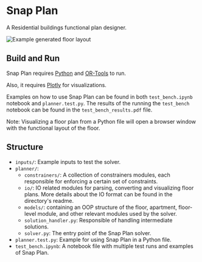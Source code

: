 # Snap Plan

A Residential buildings functional plan designer.

![Example generated floor layout](https://i.imgur.com/CVj0aji.png)

## Build and Run

Snap Plan requires [Python](https://www.python.org/) and [OR-Tools](https://developers.google.com/optimization) to run.

Also, it requires [Plotly](https://pypi.org/project/plotly/) for visualizations.

Examples on how to use Snap Plan can be found in both `test_bench.ipynb` notebook and `planner.test.py`. The results of the running the `test_bench` notebook can be found in the `test_bench_results.pdf` file.

Note: Visualizing a floor plan from a Python file will open a browser window with the functional layout of the floor.

## Structure

* `inputs/`: Example inputs to test the solver.
* `planner/`:
  * `constrainers/`: A collection of constrainers modules, each responsible for enforcing a certain set of constraints.
  * `io/`: IO related modules for parsing, converting and visualizing floor plans. More details about the IO format can be found in the directory's readme.
  * `models/`: containing an OOP structure of the floor, apartment, floor-level module, and other relevant modules used by the solver.
  * `solution_handler.py`: Responsible of handling intermediate solutions.
  * `solver.py`: The entry point of the Snap Plan solver.
* `planner.test.py`: Example for using Snap Plan in a Python file.
* `test_bench.ipynb`: A notebook file with multiple test runs and examples of Snap Plan.

